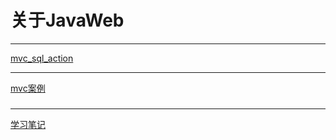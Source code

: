 # 关于JavaWeb

---


 [mvc_sql_action](http://47.106.11.169:8080/mvc_sql_action/mvc_started_page.jsp)
 
---
 
 [mvc案例](http://47.106.11.169:8080/mvcapp/index.jsp)
 
 
###

---

 [学习笔记](https://www.zybuluo.com/QIUKU1204/note/1117264)


